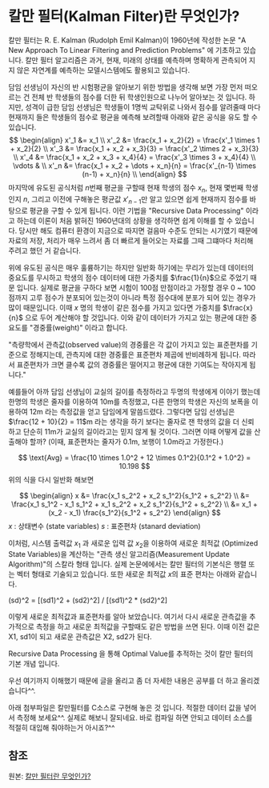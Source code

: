 # 칼만 필터(Kalman Filter)란 무엇인가?
칼만 필터는 R. E. Kalman (Rudolph Emil Kalman)이 1960년에 작성한 논문 "A New Approach To Linear Filtering and Prediction Problems" 에 기초하고 있습니다. 칼만 필터 알고리즘은 과거, 현재, 미래의 상태를 예측하며 명확하게 관측되어 지지 않은 자연계를 예측하는 모델시스템에도 활용되고 있습니다.

담임 선생님이 자신의 반 시험평균을 알아보기 위한 방법을 생각해 보면 가장 먼저 떠오르는 건 전체 반 학생들의 점수를 더한 뒤 학생인원으로 나누어 알아보는 것 입니다. 하지만, 성격이 급한 담임 선생님은 학생들이 1명씩 교탁위로 나와서 점수를 알려줄때 마다 현재까지 들은 학생들의 점수로 평균을 예측해 보려할때 아래와 같은 공식을 유도 할 수 있습니다.
$$
\begin{align}
x'_1 &= x_1 \\
x'_2 &= \frac{x_1 + x_2}{2} = \frac{x'_1 \times 1 + x_2}{2} \\
x'_3 &= \frac{x_1 + x_2 + x_3}{3} = \frac{x'_2 \times 2 + x_3}{3} \\
x'_4 &= \frac{x_1 + x_2 + x_3 + x_4}{4} = \frac{x'_3 \times 3 + x_4}{4} \\
\vdots & \\
x'_n &= \frac{x_1 + x_2 + \dots + x_n}{n} = \frac{x'_{n-1} \times (n-1) + x_n}{n} \\
\end{align}
$$
마지막에 유도된 공식처럼 $n$번째 평균을 구할때 현재 학생의 점수 $x_n$, 현재 몇번째 학생인지 $n$, 그리고 이전에 구해놓은 평균값 $x'_{n-1}$만 알고 있으면 쉽게 현재까지 점수를 바탕으로 평균을 구할 수 있게 됩니다. 이런 기법을 "Recursive Data Processing" 이라고 하는데 이론이 처음 밝혀진 1960년대의 상황을 생각하면 쉽게 이해를 할 수 있습니다. 당시만 해도 컴퓨터 환경이 지금으로 따지면 걸음마 수준도 안되는 시기였기 때문에 자료의 저장, 처리가 매우 느려서 좀 더 빠르게 들어오는 자료를 그때 그떄마다 처리해 주려고 했던 거 같습니다.

위에 유도된 공식은 매우 훌륭하기는 하지만 일반화 하기에는 무리가 있는데 데이터의 중요도를 무시하고 학생의 점수 데이터에 대한 가중치를 $\frac{1}{n}$으로 주었기 때문 입니다. 실제로 평균을 구하다 보면 시험이 100점 만점이라고 가정할 경우 0 ~ 100점까지 고루 점수가 분포되어 있는것이 아니라 특정 점수대에 분포가 되어 있는 경우가 많이 때문입니다. 이때 $x$ 명의 학생이 같은 점수를 가지고 있다면 가중치를 $\frac{x}{n}$ 으로 두어 계산해야 할 것입니다. 이와 같이 데이터가 가지고 있는 평균에 대한 중요도를 "경중률(weight)" 이라고 합니다. 

 "측량학에서 관측값(observed value)의 경중률은 각 값이 가지고 있는 표준편차를 기준으로 정해지는데, 관측지에 대한 경중률은 표준편차 제곱에 반비례하게 됩니다. 따라서 표준편차가 크면 클수록 값의 경중률은 떨어지고 평균에 대한 기여도는 작아지게 됩니다."

 예를들어 아까 담임 선생님이 교실의 길이를 측정하라고 두명의 학생에게 이야기 했는데 한명의 학생은 줄자를 이용하여 10m를 측정했고, 다른 한명의 학생은 자신의 보폭을 이용하여 12m 라는 측정값을 얻고 담임에게 말씀드렸다. 그렇다면 담임 선생님은 $\frac{12 + 10}{2} = 11$m 라는 생각을 하기 보다는 줄자로 잰 학생의 값을 더 신뢰하고 단순히 11m가 교실의 길이라고는 믿지 않게 될 것이다. 그러면 이때 어떻게 값을 산출해야 할까? (이때, 표준편차는 줄자가 0.1m, 보행이 1.0m라고 가정한다.)

$$
\text{Avg} = \frac{10 \times 1.0^2 + 12 \times 0.1^2}{0.1^2 + 1.0^2} = 10.198
$$
위의 식을 다시 일반화 해보면

$$
\begin{align}
x &= \frac{x_1 s_2^2 + x_2 s_1^2}{s_1^2 + s_2^2} \\
&= \frac{x_1 s_1^2 - x_1 s_1^2 + x_1 s_2^2 + x_2 s_1^2}{s_1^2 + s_2^2} \\
&= x_1 + (x_2 - x_1) \frac{s_1^2}{s_1^2 + s_2^2}
\end{align}
$$
$x$ : 상태변수 (state variables)
$s$ : 표준편차 (stanard deviation)

이처럼, 시스템 출력값 $x_1$ 과 새로운 입력 값 $x_2$을 이용하여 새로운 최적값 (Optimized State Variables)을 계산하는 "관측 생신 알고리즘(Measurement Update Algorithm)"의 스칼라 형태 입니다. 실제 논문에에서는 칼만 필터의 기본식은 행렬 또는 벡터 형태로 기술되고 있습니다. 또한 새로운 최적값 $x$의 표준 편차는 아래와 같습니다.

(sd)^2 = [(sd1)^2 + (sd2)^2] / [(sd1)^2 * (sd2)^2] 

 이렇게 새로운 최적값과 표준편차를 알아 보았습니다. 여기서 다시 새로운 관측값을 추가적으로 측정을 하고 새로운 최적값을 구할때도 같은 방법을 쓰면 된다. 이때 이전 값은 X1, sd1이 되고 새로운 관측값은 X2, sd2가 된다.

Recursive Data Processing 을 통해 Optimal Value를 추적하는 것이 칼만 필터의 기본 개념 입니다.

우선 여기까지 이해했기 때문에 글을 올리고 좀 더 자세한 내용은 공부를 더 하고 올리겠습니다^^. 

 아래 첨부파일은 칼만필터를 C소스로 구현해 놓은 것 입니다. 적절한 데이터 값을 넣어서 측정해 보세요^^. 실제로 해보니 잘되네요. 바로 컴파일 하면 안되고 데이터 소스를 적절히 대입해 줘야하는거 아시죠?^^



## 참조

원본: [칼만 필터란 무엇인가?](https://robotstory.tistory.com/14)
